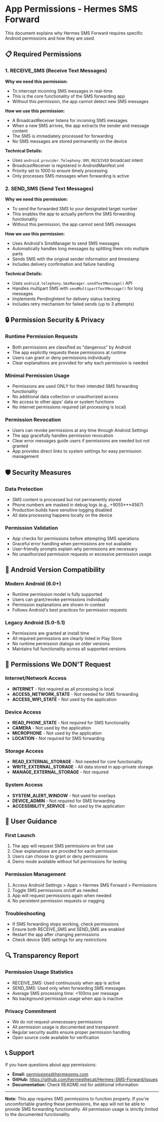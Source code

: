 # App Permissions - Hermes SMS Forward

This document explains why Hermes SMS Forward requires specific Android permissions and how they are used.

## 📋 Required Permissions

### 1. RECEIVE_SMS (Receive Text Messages)

**Why we need this permission:**

- To intercept incoming SMS messages in real-time
- This is the core functionality of the SMS forwarding app
- Without this permission, the app cannot detect new SMS messages

**How we use this permission:**

- A BroadcastReceiver listens for incoming SMS messages
- When a new SMS arrives, the app extracts the sender and message content
- The SMS is immediately processed for forwarding
- No SMS messages are stored permanently on the device

**Technical Details:**

- Uses `android.provider.Telephony.SMS_RECEIVED` broadcast intent
- BroadcastReceiver is registered in AndroidManifest.xml
- Priority set to 1000 to ensure timely processing
- Only processes SMS messages when forwarding is active

### 2. SEND_SMS (Send Text Messages)

**Why we need this permission:**

- To send the forwarded SMS to your designated target number
- This enables the app to actually perform the SMS forwarding functionality
- Without this permission, the app cannot send SMS messages

**How we use this permission:**

- Uses Android's SmsManager to send SMS messages
- Automatically handles long messages by splitting them into multiple parts
- Sends SMS with the original sender information and timestamp
- Includes delivery confirmation and failure handling

**Technical Details:**

- Uses `android.telephony.SmsManager.sendTextMessage()` API
- Handles multipart SMS with `sendMultipartTextMessage()` for long messages
- Implements PendingIntent for delivery status tracking
- Includes retry mechanism for failed sends (up to 3 attempts)

## 🔒 Permission Security & Privacy

### Runtime Permission Requests

- Both permissions are classified as "dangerous" by Android
- The app explicitly requests these permissions at runtime
- Users can grant or deny permissions individually
- Clear explanations are provided for why each permission is needed

### Minimal Permission Usage

- Permissions are used ONLY for their intended SMS forwarding functionality
- No additional data collection or unauthorized access
- No access to other apps' data or system functions
- No internet permissions required (all processing is local)

### Permission Revocation

- Users can revoke permissions at any time through Android Settings
- The app gracefully handles permission revocation
- Clear error messages guide users if permissions are needed but not granted
- App provides direct links to system settings for easy permission management

## 🛡️ Security Measures

### Data Protection

- SMS content is processed but not permanently stored
- Phone numbers are masked in debug logs (e.g., +9055***4567)
- Production builds have sensitive logging disabled
- All data processing happens locally on the device

### Permission Validation

- App checks for permissions before attempting SMS operations
- Graceful error handling when permissions are not available
- User-friendly prompts explain why permissions are necessary
- No unauthorized permission requests or excessive permission usage

## 📱 Android Version Compatibility

### Modern Android (6.0+)

- Runtime permission model is fully supported
- Users can grant/revoke permissions individually
- Permission explanations are shown in-context
- Follows Android's best practices for permission requests

### Legacy Android (5.0-5.1)

- Permissions are granted at install time
- All required permissions are clearly listed in Play Store
- No runtime permission dialogs on older versions
- Maintains full functionality across all supported versions

## 🚫 Permissions We DON'T Request

### Internet/Network Access

- **INTERNET** - Not required as all processing is local
- **ACCESS_NETWORK_STATE** - Not needed for SMS forwarding
- **ACCESS_WIFI_STATE** - Not used by the application

### Device Access

- **READ_PHONE_STATE** - Not required for SMS functionality
- **CAMERA** - Not used by the application
- **MICROPHONE** - Not used by the application
- **LOCATION** - Not required for SMS forwarding

### Storage Access

- **READ_EXTERNAL_STORAGE** - Not needed for core functionality
- **WRITE_EXTERNAL_STORAGE** - All data stored in app-private storage
- **MANAGE_EXTERNAL_STORAGE** - Not required

### System Access

- **SYSTEM_ALERT_WINDOW** - Not used for overlays
- **DEVICE_ADMIN** - Not required for SMS forwarding
- **ACCESSIBILITY_SERVICE** - Not used by the application

## 📖 User Guidance

### First Launch

1. The app will request SMS permissions on first use
2. Clear explanations are provided for each permission
3. Users can choose to grant or deny permissions
4. Demo mode available without full permissions for testing

### Permission Management

1. Access Android Settings > Apps > Hermes SMS Forward > Permissions
2. Toggle SMS permissions on/off as needed
3. App will request permissions again when needed
4. No persistent permission requests or nagging

### Troubleshooting

- If SMS forwarding stops working, check permissions
- Ensure both RECEIVE_SMS and SEND_SMS are enabled
- Restart the app after changing permissions
- Check device SMS settings for any restrictions

## 🔍 Transparency Report

### Permission Usage Statistics

- RECEIVE_SMS: Used continuously when app is active
- SEND_SMS: Used only when forwarding SMS messages
- Average SMS processing time: <100ms per message
- No background permission usage when app is inactive

### Privacy Commitment

- We do not request unnecessary permissions
- All permission usage is documented and transparent
- Regular security audits ensure proper permission handling
- Open source code available for verification

## 📞 Support

If you have questions about app permissions:

- **Email:** <permissions@hermessms.com>
- **GitHub:** <https://github.com/hermesthecat/Hermes-SMS-Forward/issues>
- **Documentation:** Check README.md for additional information

---

**Note:** This app requires SMS permissions to function properly. If you're uncomfortable granting these permissions, the app will not be able to provide SMS forwarding functionality. All permission usage is strictly limited to the documented functionality.
